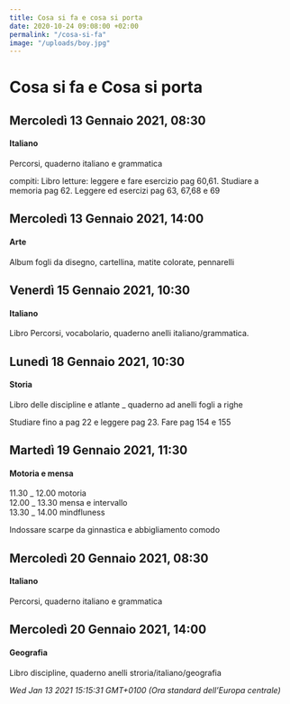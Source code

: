 ```yaml
---
title: Cosa si fa e cosa si porta
date: 2020-10-24 09:08:00 +02:00
permalink: "/cosa-si-fa"
image: "/uploads/boy.jpg"
---
```


# Cosa si fa e Cosa si porta
## Mercoledì 13 Gennaio 2021, 08:30
#### Italiano
Percorsi, quaderno italiano e grammatica  
  
compiti: Libro letture: leggere e fare esercizio pag 60,61. Studiare a memoria pag 62. Leggere ed esercizi pag 63, 67,68 e 69  
## Mercoledì 13 Gennaio 2021, 14:00
#### Arte
Album fogli da disegno, cartellina, matite colorate, pennarelli  
## Venerdì 15 Gennaio 2021, 10:30
#### Italiano
Libro Percorsi, vocabolario, quaderno anelli italiano/grammatica.  
## Lunedì 18 Gennaio 2021, 10:30
#### Storia
Libro delle discipline e atlante _ quaderno ad anelli fogli a righe  
  
Studiare fino a pag 22 e leggere pag 23. Fare pag 154 e 155  
## Martedì 19 Gennaio 2021, 11:30
#### Motoria e mensa
11.30 _ 12.00 motoria  
12.00 _ 13.30 mensa e intervallo  
13.30 _ 14.00 mindfluness  
  
Indossare scarpe da ginnastica e abbigliamento comodo  
## Mercoledì 20 Gennaio 2021, 08:30
#### Italiano
Percorsi, quaderno italiano e grammatica  
## Mercoledì 20 Gennaio 2021, 14:00
#### Geografia
Libro discipline, quaderno anelli stroria/italiano/geografia  

_Wed Jan 13 2021 15:15:31 GMT+0100 (Ora standard dell’Europa centrale)_